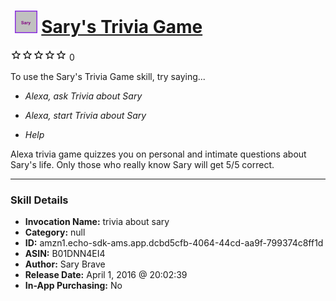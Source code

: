 # &nbsp;<img src="skill_icon" alt="Sary's Trivia Game icon" width="36"> [Sary's Trivia Game](http://alexa.amazon.com/#skills/amzn1.echo-sdk-ams.app.dcbd5cfb-4064-44cd-aa9f-799374c8ff1d)
![0 stars](../../images/ic_star_border_black_18dp_1x.png)![0 stars](../../images/ic_star_border_black_18dp_1x.png)![0 stars](../../images/ic_star_border_black_18dp_1x.png)![0 stars](../../images/ic_star_border_black_18dp_1x.png)![0 stars](../../images/ic_star_border_black_18dp_1x.png) 0

To use the Sary's Trivia Game skill, try saying...

* *Alexa, ask Trivia about Sary*

* *Alexa, start Trivia about Sary*

* *Help*

Alexa trivia game quizzes you on personal and intimate questions about Sary's life. Only those who really know Sary will get 5/5 correct.

***

### Skill Details

* **Invocation Name:** trivia about sary
* **Category:** null
* **ID:** amzn1.echo-sdk-ams.app.dcbd5cfb-4064-44cd-aa9f-799374c8ff1d
* **ASIN:** B01DNN4EI4
* **Author:** Sary Brave
* **Release Date:** April 1, 2016 @ 20:02:39
* **In-App Purchasing:** No
